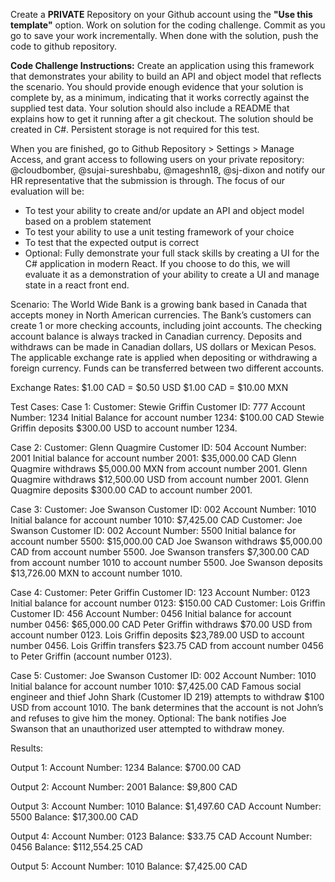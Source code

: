 Create a **PRIVATE** Repository on your Github account using the **"Use this template"** option. Work on solution for the coding challenge. Commit as you go to save your work incrementally. When done with the solution, push the code to github repository.


**Code Challenge Instructions:**
Create an application using this framework that demonstrates your ability to build an API and object model that reflects the scenario. You should provide enough evidence that your solution is complete by, as a minimum, indicating that it works correctly against the supplied test data. Your solution should also include a README that explains how to get it running after a git checkout. The solution should be created in C#. Persistent storage is not required for this test. 


When you are finished, go to Github Repository > Settings > Manage Access, and grant access to following users on your private repository: @cloudbomber, @sujai-sureshbabu, @mageshn18, @sj-dixon and notify our HR representative that the submission is through.
The focus of our evaluation will be:

- To test your ability to create and/or update an API and object model based on a problem statement
- To test your ability to use a unit testing framework of your choice
- To test that the expected output is correct
- Optional: Fully demonstrate your full stack skills by creating a UI for the C# application in modern React. If you choose to do this, we will evaluate it as a demonstration of your ability to create a UI and manage state in a react front end.



Scenario:
The World Wide Bank is a growing bank based in Canada that accepts money in North American currencies. The Bank’s customers can create 1 or more checking accounts, including joint accounts. The checking account balance is always tracked in Canadian currency. Deposits and withdraws can be made in Canadian dollars, US dollars or Mexican Pesos. The applicable exchange rate is applied when depositing or withdrawing a foreign currency. Funds can be transferred between two different accounts.

Exchange Rates: $1.00 CAD = $0.50 USD $1.00 CAD = $10.00 MXN

Test Cases:
Case 1: Customer: Stewie Griffin Customer ID: 777 Account Number: 1234 Initial Balance for account number 1234: $100.00 CAD Stewie Griffin deposits $300.00 USD to account number 1234.

Case 2: Customer: Glenn Quagmire Customer ID: 504 Account Number: 2001 Initial balance for account number 2001: $35,000.00 CAD Glenn Quagmire withdraws $5,000.00 MXN from account number 2001. Glenn Quagmire withdraws $12,500.00 USD from account number 2001. Glenn Quagmire deposits $300.00 CAD to account number 2001.

Case 3: Customer: Joe Swanson Customer ID: 002 Account Number: 1010 Initial balance for account number 1010: $7,425.00 CAD Customer: Joe Swanson Customer ID: 002 Account Number: 5500 Initial balance for account number 5500: $15,000.00 CAD Joe Swanson withdraws $5,000.00 CAD from account number 5500. Joe Swanson transfers $7,300.00 CAD from account number 1010 to account number 5500. Joe Swanson deposits $13,726.00 MXN to account number 1010.

Case 4: Customer: Peter Griffin Customer ID: 123 Account Number: 0123 Initial balance for account number 0123: $150.00 CAD Customer: Lois Griffin Customer ID: 456 Account Number: 0456 Initial balance for account number 0456: $65,000.00 CAD Peter Griffin withdraws $70.00 USD from account number 0123. Lois Griffin deposits $23,789.00 USD to account number 0456. Lois Griffin transfers $23.75 CAD from account number 0456 to Peter Griffin (account number 0123).

Case 5: Customer: Joe Swanson Customer ID: 002 Account Number: 1010 Initial balance for account number 1010: $7,425.00 CAD Famous social engineer and thief John Shark (Customer ID 219) attempts to withdraw $100 USD from account 1010. The bank determines that the account is not John’s and refuses to give him the money. Optional: The bank notifies Joe Swanson that an unauthorized user attempted to withdraw money.

Results:

Output 1: Account Number: 1234 Balance: $700.00 CAD 

Output 2: Account Number: 2001 Balance: $9,800 CAD 

Output 3: Account Number: 1010 Balance: $1,497.60 CAD Account Number: 5500 Balance: $17,300.00 CAD 

Output 4: Account Number: 0123 Balance: $33.75 CAD Account Number: 0456 Balance: $112,554.25 CAD 

Output 5: Account Number: 1010 Balance: $7,425.00 CAD
